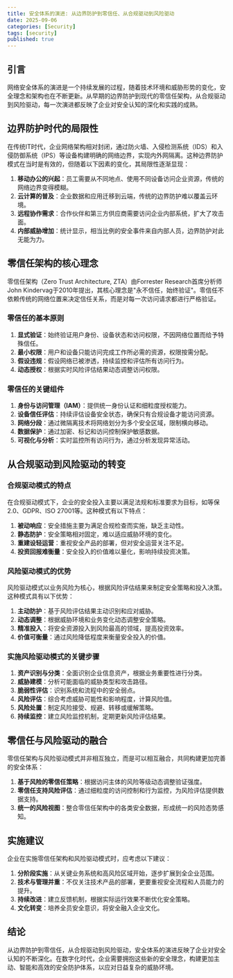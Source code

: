 ```yaml
---
title: 安全体系的演进: 从边界防护到零信任、从合规驱动到风险驱动
date: 2025-09-06
categories: [Security]
tags: [security]
published: true
---
```

## 引言

网络安全体系的演进是一个持续发展的过程，随着技术环境和威胁形势的变化，安全理念和架构也在不断更新。从早期的边界防护到现代的零信任架构，从合规驱动到风险驱动，每一次演进都反映了企业对安全认知的深化和实践的成熟。

## 边界防护时代的局限性

在传统IT时代，企业网络架构相对封闭，通过防火墙、入侵检测系统（IDS）和入侵防御系统（IPS）等设备构建明确的网络边界，实现内外网隔离。这种边界防护模式在当时是有效的，但随着以下因素的变化，其局限性逐渐显现：

1. **移动办公的兴起**：员工需要从不同地点、使用不同设备访问企业资源，传统的网络边界变得模糊。
2. **云计算的普及**：企业数据和应用迁移到云端，传统的边界防护难以覆盖云环境。
3. **远程协作需求**：合作伙伴和第三方供应商需要访问企业内部系统，扩大了攻击面。
4. **内部威胁增加**：统计显示，相当比例的安全事件来自内部人员，边界防护对此无能为力。

## 零信任架构的核心理念

零信任架构（Zero Trust Architecture, ZTA）由Forrester Research首席分析师John Kindervag于2010年提出，其核心理念是"永不信任，始终验证"。零信任不依赖传统的网络位置来决定信任关系，而是对每一次访问请求都进行严格验证。

### 零信任的基本原则

1. **显式验证**：始终验证用户身份、设备状态和访问权限，不因网络位置而给予特殊信任。
2. **最小权限**：用户和设备只能访问完成工作所必需的资源，权限按需分配。
3. **假设违规**：假设网络已被渗透，持续监控和评估所有访问行为。
4. **动态授权**：根据实时风险评估结果动态调整访问权限。

### 零信任的关键组件

1. **身份与访问管理（IAM）**：提供统一身份认证和细粒度授权能力。
2. **设备信任评估**：持续评估设备安全状态，确保只有合规设备才能访问资源。
3. **网络分段**：通过微隔离技术将网络划分为多个安全区域，限制横向移动。
4. **数据保护**：通过加密、标记和访问控制保护敏感数据。
5. **可视化与分析**：实时监控所有访问行为，通过分析发现异常活动。

## 从合规驱动到风险驱动的转变

### 合规驱动模式的特点

在合规驱动模式下，企业的安全投入主要以满足法规和标准要求为目标，如等保2.0、GDPR、ISO 27001等。这种模式有以下特点：

1. **被动响应**：安全措施主要为满足合规检查而实施，缺乏主动性。
2. **静态防护**：安全策略相对固定，难以适应威胁环境的变化。
3. **重建设轻运营**：重视安全产品的部署，但对安全运营关注不足。
4. **投资回报难衡量**：安全投入的价值难以量化，影响持续投资决策。

### 风险驱动模式的优势

风险驱动模式以业务风险为核心，根据风险评估结果来制定安全策略和投入决策。这种模式具有以下优势：

1. **主动防护**：基于风险评估结果主动识别和应对威胁。
2. **动态调整**：根据威胁环境和业务变化动态调整安全策略。
3. **精准投入**：将安全资源投入到风险最高的领域，提高投资效率。
4. **价值可衡量**：通过风险降低程度来衡量安全投入的价值。

### 实施风险驱动模式的关键步骤

1. **资产识别与分类**：全面识别企业信息资产，根据业务重要性进行分类。
2. **威胁建模**：分析可能面临的威胁类型和攻击路径。
3. **脆弱性评估**：识别系统和流程中的安全弱点。
4. **风险评估**：综合考虑威胁可能性和影响程度，计算风险值。
5. **风险处置**：制定风险接受、规避、转移或缓解策略。
6. **持续监控**：建立风险监控机制，定期更新风险评估结果。

## 零信任与风险驱动的融合

零信任架构与风险驱动模式并非相互独立，而是可以相互融合，共同构建更加完善的安全体系：

1. **基于风险的零信任策略**：根据访问主体的风险等级动态调整验证强度。
2. **零信任支持风险评估**：通过细粒度的访问控制和行为监控，为风险评估提供数据支持。
3. **统一的风险视图**：整合零信任架构中的各类安全数据，形成统一的风险态势感知。

## 实施建议

企业在实施零信任架构和风险驱动模式时，应考虑以下建议：

1. **分阶段实施**：从关键业务系统和高风险区域开始，逐步扩展到全企业范围。
2. **技术与管理并重**：不仅关注技术产品的部署，更要重视安全流程和人员能力的提升。
3. **持续改进**：建立反馈机制，根据实际运行效果不断优化安全策略。
4. **文化转变**：培养全员安全意识，将安全融入企业文化。

## 结论

从边界防护到零信任，从合规驱动到风险驱动，安全体系的演进反映了企业对安全认知的不断深化。在数字化时代，企业需要拥抱这些新的安全理念，构建更加主动、智能和高效的安全防护体系，以应对日益复杂的威胁环境。
